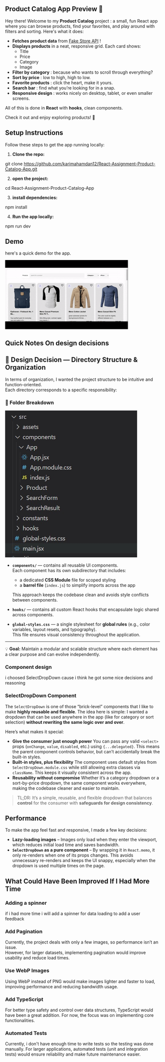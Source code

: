 ## Product Catalog App Preview 🚀

Hey there! Welcome to my **Product Catalog** project : a small, fun React app where you can browse products, find your favorites, and play around with filters and sorting. Here's what it does:

- **Fetches product data** from [Fake Store API](https://fakestoreapi.com/products) !
- **Displays products** in a neat, responsive grid. Each card shows:
  - Title
  - Price
  - Category
  - Image
- **Filter by category** : because who wants to scroll through everything?
- **Sort by price** : low to high, high to low.
- **Favorite products** : click the heart, make it yours.
- **Search bar** : find what you’re looking for in a snap.
- **Responsive design** : works nicely on desktop, tablet, or even smaller screens.

All of this is done in **React** with **hooks**, clean components.

Check it out and enjoy exploring products! 🛒

## Setup Instructions

Follow these steps to get the app running locally:

1. **Clone the repo:**

git clone https://github.com/karimahamdan12/React-Assignment-Product-Catalog-App.git

2. **open the project:**

cd React-Assignment-Product-Catalog-App

3. **install dependencies:**

npm install

4. **Run the app locally:**

npm run dev

## Demo

here's a quick demo for the app.

![a quick demo of the app](./docs/app_demo.gif)

## Quick Notes On design decisions

## 🧩 Design Decision — Directory Structure & Organization

In terms of organization, I wanted the project structure to be intuitive and function-oriented.  
Each directory corresponds to a specific responsibility:

### 📁 Folder Breakdown

![Directury structure image](./docs/project_file_organization.jpg)

- **`components/`** — contains all reusable UI components.  
  Each component has its own subdirectory that includes:

  - a dedicated **CSS Module** file for scoped styling
  - a **barrel file** (`index.js`) to simplify imports across the app

  This approach keeps the codebase clean and avoids style conflicts between components.

- **`hooks/`** — contains all custom React hooks that encapsulate logic shared across components.

- **`global-styles.css`** — a single stylesheet for **global rules** (e.g., color variables, layout resets, and typography).  
  This file ensures visual consistency throughout the application.

---

💡 **Goal:** Maintain a modular and scalable structure where each element has a clear purpose and can evolve independently.

### Component design

i choosed SelectDropDown cause i think he got some nice decisions and reasoning

### SelectDropDown Component

The `SelectDropDown` is one of those “brick-level” components that I like to make **highly reusable and flexible**. The idea here is simple: I wanted a dropdown that can be used anywhere in the app (like for category or sort selection) **without rewriting the same logic over and over**.

Here’s what makes it special:

- **Give the consumer just enough power** You can pass any valid `<select>` props (`onChange`, `value`, `disabled`, etc.) using `{...delegated}`. This means the parent component controls behavior, but can’t accidentally break the built-in styles.
- **Built-in styles, plus flexibility** The component uses default styles from `SelectDropDown.module.css` while still allowing extra classes via `className`. This keeps it visually consistent across the app.
- **Reusability without compromise** Whether it’s a category dropdown or a sort-by-price dropdown, the same component works everywhere, making the codebase cleaner and easier to maintain.

> TL;DR: It’s a simple, reusable, and flexible dropdown that balances **control** for the consumer with **safeguards for design consistency**.

## Performance

To make the app feel fast and responsive, I made a few key decisions:

- **Lazy-loading images** – Images only load when they enter the viewport, which reduces initial load time and saves bandwidth.
- **`SelectDropDown` as a pure component** – By wrapping it in `React.memo`, it only re-renders when one of its props changes. This avoids unnecessary re-renders and keeps the UI snappy, especially when the dropdown is used multiple times on the page.

## What Could Have Been Improved If I Had More Time

### Adding a spinner

if i had more time i will add a spinner for data loading to add a user feedback

### Add Pagination

Currently, the project deals with only a few images, so performance isn’t an issue.  
However, for larger datasets, implementing pagination would improve usability and reduce load times.

### Use WebP Images

Using WebP instead of PNG would make images lighter and faster to load, improving performance and reducing bandwidth usage.

### Add TypeScript

For better type safety and control over data structures, TypeScript would have been a great addition. For now, the focus was on implementing core functionalities.

### Automated Tests

Currently, i don't have enough time to write tests so the testing was done manually. For larger applications, automated tests (unit and integration tests) would ensure reliability and make future maintenance easier.
